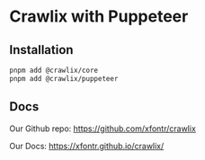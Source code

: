 # Crawlix with Puppeteer

## Installation

```bash
pnpm add @crawlix/core
pnpm add @crawlix/puppeteer
```

## Docs

Our Github repo:
https://github.com/xfontr/crawlix

Our Docs:
https://xfontr.github.io/crawlix/
